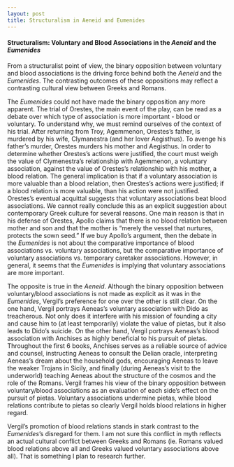 ```yaml
---
layout: post
title: Structuralism in Aeneid and Eumenides
---
```



#### Structuralism: Voluntary and Blood Associations in the *Aeneid* and the *Eumenides*

From a structuralist point of view, the binary opposition between voluntary and blood associations is the driving force behind both the *Aeneid* and the *Eumenides*. The contrasting outcomes of these oppositions may reflect a contrasting cultural view between Greeks and Romans. 

The *Eumenides* could not have made the binary opposition any more apparent. The trial of Orestes, the main event of the play, can be read as a debate over which type of association is more important - blood or voluntary. To understand why, we must remind ourselves of the context of his trial. After returning from Troy, Agemmenon, Orestes’s father, is murdered by his wife, Clymanestra (and her lover Aegisthus). To avenge his father’s murder, Orestes murders his mother and Aegisthus. In order to determine whether Orestes’s actions were justified, the court must weigh the value of Clymenestra’s relationship with Agemmenon, a voluntary association, against the value of Orestes’s relationship with his mother, a blood relation. The general implication is that if a voluntary association is more valuable than a blood relation, then Orestes’s actions were justified; if a blood relation is more valuable, than his action were not justified. Orestes’s eventual acquittal suggests that voluntary associations beat blood associations. We cannot really conclude this as an explicit suggestion about contemporary Greek culture for several reasons. One main reason is that in his defense of Orestes, Apollo claims that there is no blood relation between mother and son and that the mother is “merely the vessel that nurtures, protects the sown seed.” If we buy Apollo’s argument, then the debate in the *Eumenides* is not about the comparative importance of blood associations vs. voluntary associations, but the comparative importance of voluntary associations vs. temporary caretaker associations. However, in general, it seems that the *Eumenides* is implying that voluntary associations are more important.

The opposite is true in the *Aeneid*. Although the binary opposition between voluntary/blood associations is not made as explicit as it was in the *Eumenides*, Vergil’s preference for one over the other is still clear. On the one hand, Vergil portrays Aeneas’s voluntary association with Dido as treacherous. Not only does it interfere with his mission of founding a city and cause him to (at least temporarily) violate the value of pietas, but it also leads to Dido’s suicide. On the other hand, Vergil portrays Aeneas’s blood association with Anchises as highly beneficial to his pursuit of pietas. Throughout the first 6 books, Anchises serves as a reliable source of advice and counsel, instructing Aeneas to consult the Delian oracle, interpreting Aeneas’s dream about the household gods, encouraging Aeneas to leave the weaker Trojans in Sicily, and finally (during Aeneas’s visit to the underworld) teaching Aeneas about the structure of the cosmos and the role of the Romans. Vergil frames his view of the binary opposition between voluntary/blood associations as an evaluation of each side’s effect on the pursuit of pietas. Voluntary associations undermine pietas, while blood relations contribute to pietas so clearly Vergil holds blood relations in higher regard.

Vergil’s promotion of blood relations stands in stark contrast to the *Eumenides*’s disregard for them. I am not sure this conflict in myth reflects an actual cultural conflict between Greeks and Romans (ie. Romans valued blood relations above all and Greeks valued voluntary associations above all). That is something I plan to research further. 
